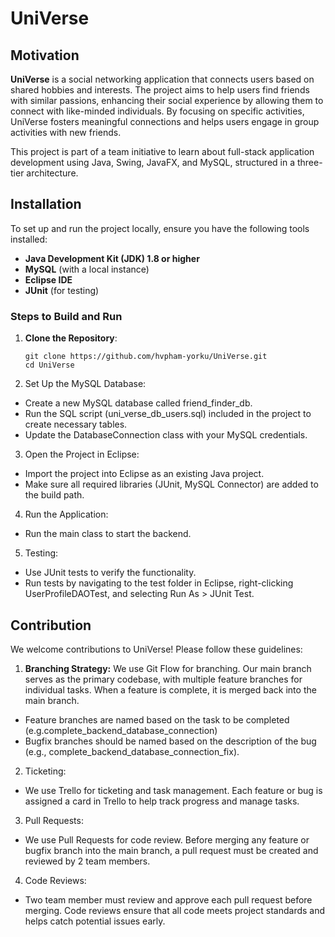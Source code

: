 # UniVerse

## Motivation

**UniVerse** is a social networking application that connects users based on shared hobbies and interests. The project aims to help users find friends with similar passions, enhancing their social experience by allowing them to connect with like-minded individuals. By focusing on specific activities, UniVerse fosters meaningful connections and helps users engage in group activities with new friends.

This project is part of a team initiative to learn about full-stack application development using Java, Swing, JavaFX, and MySQL, structured in a three-tier architecture.

## Installation

To set up and run the project locally, ensure you have the following tools installed:

- **Java Development Kit (JDK) 1.8 or higher**
- **MySQL** (with a local instance)
- **Eclipse IDE** 
- **JUnit** (for testing)

### Steps to Build and Run

1. **Clone the Repository**:
   ```
   git clone https://github.com/hvpham-yorku/UniVerse.git
   cd UniVerse
   ```
2. Set Up the MySQL Database:
- Create a new MySQL database called friend_finder_db.
- Run the SQL script (uni_verse_db_users.sql) included in the project to create necessary tables.
- Update the DatabaseConnection class with your MySQL credentials.

3. Open the Project in Eclipse:
- Import the project into Eclipse as an existing Java project.
- Make sure all required libraries (JUnit, MySQL Connector) are added to the build path.

4. Run the Application:
- Run the main class to start the backend.

5. Testing:
- Use JUnit tests to verify the functionality.
- Run tests by navigating to the test folder in Eclipse, right-clicking UserProfileDAOTest, and selecting Run As > JUnit Test.


## Contribution
We welcome contributions to UniVerse! Please follow these guidelines:

1. **Branching Strategy:** We use Git Flow for branching. Our main branch serves as the primary codebase, with multiple feature branches for individual tasks. When a feature is complete, it is merged back into the main branch.
- Feature branches are named based on the task to be completed (e.g.complete_backend_database_connection)
- Bugfix branches should be named based on the description of the bug (e.g., complete_backend_database_connection_fix).

2. Ticketing:
- We use Trello for ticketing and task management. Each feature or bug is assigned a card in Trello to help track progress and manage tasks.

3. Pull Requests:
- We use Pull Requests for code review. Before merging any feature or bugfix branch into the main branch, a pull request must be created and reviewed by 2 team members.

4. Code Reviews:
- Two team member must review and approve each pull request before merging. Code reviews ensure that all code meets project standards and helps catch potential issues early.